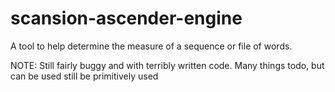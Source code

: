 # scansion-ascender-engine
A tool to help determine the measure of a sequence or file of words.

NOTE:
Still fairly buggy and with terribly written code. Many things todo, but can be used still be primitively used
